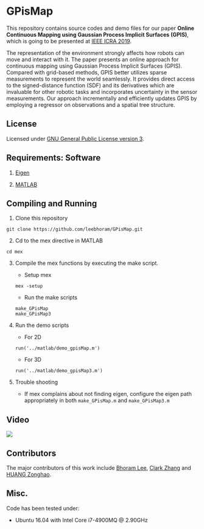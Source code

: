 # GPisMap 

This repository contains source codes and demo files for our paper **Online
Continuous Mapping using Gaussian Process Implicit Surfaces (GPIS)**, which is
going to be presented at [IEEE ICRA 2019](https://www.icra2019.org/).

The representation of the environment strongly affects how robots can move and
interact with it. The paper presents an online approach for continuous mapping
using Gaussian Process Implicit Surfaces (GPIS). Compared with grid-based
methods, GPIS better utilizes sparse measurements to represent the world
seamlessly. It provides direct access to the signed-distance function (SDF) and
its derivatives which are invaluable for other robotic tasks and incorporates
uncertainty in the sensor measurements. Our approach incrementally and
efficiently updates GPIS by employing a regressor on observations and a spatial
tree structure.
 
## License

Licensed under [GNU General Public License version 3](https://www.gnu.org/licenses/gpl-3.0.html).

## Requirements: Software

1. [Eigen](http://eigen.tuxfamily.org/)

2. [MATLAB](https://www.mathworks.com/products/matlab.html)

## Compiling and Running

1. Clone this repository
```
git clone https://github.com/leebhoram/GPisMap.git
```

2. Cd to the mex directive in MATLAB
```
cd mex
```

3. Compile the mex functions by executing the make script.
    * Setup mex 
    ```
    mex -setup
    ```
    * Run the make scripts
    ```
    make_GPisMap
    make_GPisMap3
    ```

4. Run the demo scripts

    * For 2D 
    ```
    run('../matlab/demo_gpisMap.m')
    ```
    * For 3D 
    ```
    run('../matlab/demo_gpisMap3.m')
    ```

5. Trouble shooting
    * If mex complains about not finding eigen, configure the eigen path appropriately
        in both `make_GPisMap.m` and `make_GPisMap3.m`

## Video  
[![](http://img.youtube.com/vi/_EqeoLeHzXU/0.jpg)](http://www.youtube.com/watch?v=_EqeoLeHzXU "Online Continuous Mapping using GPIS")

## Contributors

The major contributors of this work include [Bhoram Lee](https://github.com/leebhoram),
[Clark Zhang](https://github.com/chickensouple) and [HUANG Zonghao](https://github.com/huangzonghao).

## Misc.

Code has been tested under:

- Ubuntu 16.04 with Intel Core i7-4900MQ @ 2.90GHz

<!-- ## Citation
   - 
   - If you find GPisMap useful in your research, please consider citing:
   - ```
   - @article{<blee-icra19>,
   -     Author = {Bhoram Lee, Clark Zhang, Zonghao Huang, and Daniel D. Lee},
   -     Title = {Online Continuous Mapping using Gaussian Process Implicit Surfaces},
   -     Journal = {IEEE ICRA},
   -     Year = {2019}
   - }
   - 
   - ```
   -->
